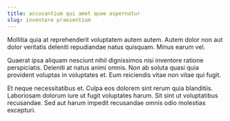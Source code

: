 ```yaml
---
title: accusantium qui amet quae aspernatur
slug: inventore praesentium
---
```


Mollitia quia at reprehenderit voluptatem autem autem. Autem dolor non aut dolor veritatis deleniti repudiandae natus quisquam. Minus earum vel.

Quaerat ipsa aliquam nesciunt nihil dignissimos nisi inventore ratione perspiciatis. Deleniti at natus animi omnis. Non ab soluta quasi quia provident voluptas in voluptates et. Eum reiciendis vitae non vitae qui fugit.

Et neque necessitatibus et. Culpa eos dolorem sint rerum quia blanditiis. Laboriosam dolorum iure ut fugit voluptates harum. Sit sint ut voluptatibus recusandae. Sed aut harum impedit recusandae omnis odio molestias excepturi.
